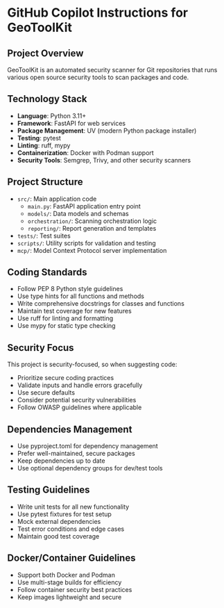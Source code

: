 # GitHub Copilot Instructions for GeoToolKit

## Project Overview
GeoToolKit is an automated security scanner for Git repositories that runs various open source security tools to scan packages and code.

## Technology Stack
- **Language**: Python 3.11+
- **Framework**: FastAPI for web services
- **Package Management**: UV (modern Python package installer)
- **Testing**: pytest
- **Linting**: ruff, mypy
- **Containerization**: Docker with Podman support
- **Security Tools**: Semgrep, Trivy, and other security scanners

## Project Structure
- `src/`: Main application code
  - `main.py`: FastAPI application entry point
  - `models/`: Data models and schemas
  - `orchestration/`: Scanning orchestration logic
  - `reporting/`: Report generation and templates
- `tests/`: Test suites
- `scripts/`: Utility scripts for validation and testing
- `mcp/`: Model Context Protocol server implementation

## Coding Standards
- Follow PEP 8 Python style guidelines
- Use type hints for all functions and methods
- Write comprehensive docstrings for classes and functions
- Maintain test coverage for new features
- Use ruff for linting and formatting
- Use mypy for static type checking

## Security Focus
This project is security-focused, so when suggesting code:
- Prioritize secure coding practices
- Validate inputs and handle errors gracefully
- Use secure defaults
- Consider potential security vulnerabilities
- Follow OWASP guidelines where applicable

## Dependencies Management
- Use pyproject.toml for dependency management
- Prefer well-maintained, secure packages
- Keep dependencies up to date
- Use optional dependency groups for dev/test tools

## Testing Guidelines
- Write unit tests for all new functionality
- Use pytest fixtures for test setup
- Mock external dependencies
- Test error conditions and edge cases
- Maintain good test coverage

## Docker/Container Guidelines
- Support both Docker and Podman
- Use multi-stage builds for efficiency
- Follow container security best practices
- Keep images lightweight and secure